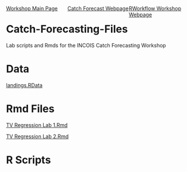 
<div style="float:left; width: 33.33%">

[Workshop Main
Page](https://rverse-tutorials.github.io/Fish-Forecast-Training-Course/index.html)

</div>

<div style="float:left; width: 33.33%">

[Catch Forecast
Webpage](https://fish-forecast.github.io/Catch-Forecasting-INCOIS/)

</div>

<div style="float:left; width: 33.33%">

[RWorkflow Workshop
Webpage](https://rverse-tutorials.github.io/RWorkflow-Workshop/)

</div>

# Catch-Forecasting-Files

Lab scripts and Rmds for the INCOIS Catch Forecasting Workshop

# Data

[landings.RData](landings.RData)

# Rmd Files

[TV Regression Lab 1.Rmd](TV%20Regression%20Lab%201.Rmd)

[TV Regression Lab 2.Rmd](TV%20Regression%20Lab%202.Rmd)

# R Scripts
